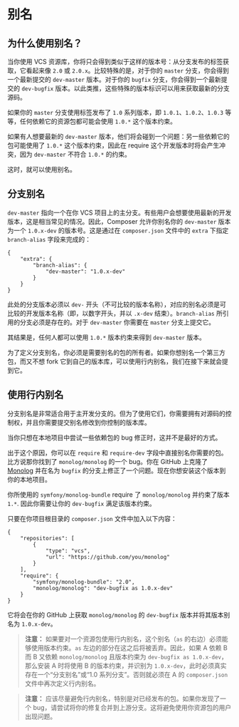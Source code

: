 # 别名

## 为什么使用别名？

当你使用 VCS 资源库，你将只会得到类似于这样的版本号：从分支发布的标签获取，它看起来像 `2.0` 或 `2.0.x`。比较特殊的是，对于你的 `master` 分支，你会得到一个最新提交的 `dev-master` 版本。对于你的 `bugfix` 分支，你会得到一个最新提交的 `dev-bugfix` 版本。以此类推，这些特殊的版本标识可以用来获取最新的分支源码。

如果你的 `master` 分支使用标签发布了 `1.0` 系列版本，即 `1.0.1`、`1.0.2`、`1.0.3` 等等，任何依赖它的资源包都可能会使用 `1.0.*` 这个版本约束。

如果有人想要最新的 `dev-master` 版本，他们将会碰到一个问题：另一些依赖它的包可能使用了 `1.0.*` 这个版本约束，因此在 require 这个开发版本时将会产生冲突，因为 `dev-master` 不符合 `1.0.*` 的约束。

这时，就可以使用别名。

## 分支别名

`dev-master` 指向一个在你 VCS 项目上的主分支。有些用户会想要使用最新的开发版本，这是相当常见的情况。因此，Composer 允许你别名你的 `dev-master` 版本为一个 `1.0.x-dev` 的版本号。这是通过在 `composer.json` 文件中的 `extra` 下指定 `branch-alias` 字段来完成的：

    {
        "extra": {
            "branch-alias": {
                "dev-master": "1.0.x-dev"
            }
        }
    }

此处的分支版本必须以 `dev-` 开头（不可比较的版本名称），对应的别名必须是可比较的开发版本名称（即，以数字开头，并以 `.x-dev` 结束）。`branch-alias` 所引用的分支必须是存在的。对于 `dev-master` 你需要在 `master` 分支上提交它。

其结果是，任何人都可以使用 `1.0.*` 版本约束来得到 `dev-master` 版本。

为了定义分支别名，你必须是需要别名的包的所有者。如果你想别名一个第三方包，而又不想 fork 它到自己的版本库，可以使用行内别名，我们在接下来就会提到它。

## 使用行内别名

分支别名是非常适合用于主开发分支的。但为了使用它们，你需要拥有对源码的控制权，并且你需要提交别名修改到你控制的版本库。

当你只想在本地项目中尝试一些依赖包的 bug 修正时，这并不是最好的方式。

出于这个原因，你可以在 `require` 和 `require-dev` 字段中直接别名你需要的包。比方说那你找到了 `monolog/monolog` 的一个 bug。你在 GitHub 上克隆了 [Monolog](https://github.com/Seldaek/monolog) 并在名为 `bugfix` 的分支上修正了一个问题。现在你想安装这个版本到你的本地项目。

你所使用的 `symfony/monolog-bundle` require 了 `monolog/monolog` 并约束了版本 `1.*`. 因此你需要让你的 `dev-bugfix` 满足该版本约束。

只要在你项目根目录的 `composer.json` 文件中加入以下内容：

    {
        "repositories": [
            {
                "type": "vcs",
                "url": "https://github.com/you/monolog"
            }
        ],
        "require": {
            "symfony/monolog-bundle": "2.0",
            "monolog/monolog": "dev-bugfix as 1.0.x-dev"
        }
    }

它将会在你的 GitHub 上获取 `monolog/monolog` 的 `dev-bugfix` 版本并将其版本别名为 `1.0.x-dev`。

> **注意：** 如果要对一个资源包使用行内别名，这个别名（`as` 的右边）必须能够使用版本约束。`as` 左边的部分在这之后将被丢弃。因此，如果 A 依赖 B 而 B 又依赖 `monolog/monolog` 且版本约束为 `dev-bugfix as 1.0.x-dev`，那么安装 A 时将使用 B 的版本约束，并识别为 `1.0.x-dev`，此时必须真实存在一个“分支别名”或“1.0 系列分支”。否则就必须在 A 的 `composer.json` 文件中再次定义行内别名。

> **注意：** 应该尽量避免行内别名，特别是对已经发布的包。如果你发现了一个 bug，请尝试将你的修复合并到上游分支。这将避免使用你资源包的用户出现问题。